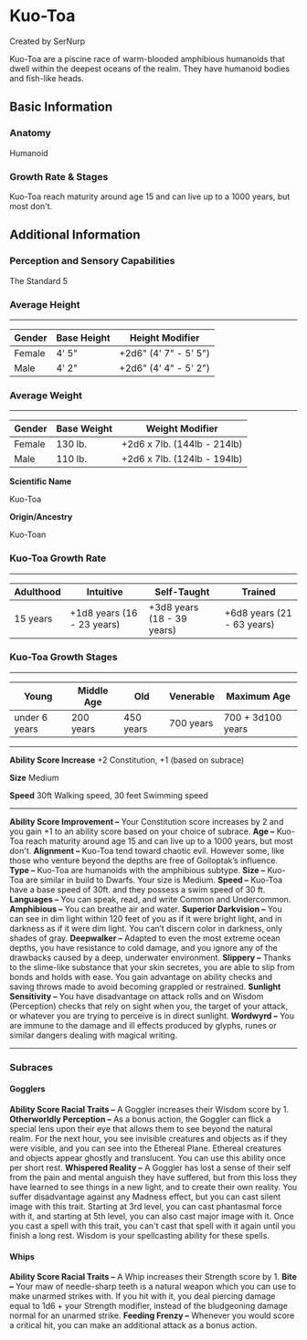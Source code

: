 Kuo-Toa
=======

Created by SerNurp

Kuo-Toa are a piscine race of warm-blooded amphibious humanoids that dwell within the deepest oceans of the realm. They have humanoid bodies and fish-like heads.

Basic Information
-----------------

### Anatomy

Humanoid

### Growth Rate & Stages

Kuo-Toa reach maturity around age 15 and can live up to a 1000 years, but most don't.

Additional Information
----------------------

### Perception and Sensory Capabilities

The Standard 5

### Average Height

* * *

| Gender | Base Height | Height Modifier |
| --- | --- | --- |
| Female | 4' 5" | +2d6" (4' 7" - 5' 5") |
| Male | 4' 2" | +2d6" (4' 4" - 5' 2") |

### Average Weight

* * *

| Gender | Base Weight | Weight Modifier |
| --- | --- | --- |
| Female | 130 lb. | +2d6 x 7lb. (144lb - 214lb) |
| Male | 110 lb. | +2d6 x 7lb. (124lb - 194lb) |

**Scientific Name**

Kuo-Toa

**Origin/Ancestry**

Kuo-Toan

### Kuo-Toa Growth Rate

* * *

| Adulthood | Intuitive | Self-Taught | Trained |
| --- | --- | --- | --- |
| 15 years | +1d8 years (16 - 23 years) | +3d8 years (18 - 39 years) | +6d8 years (21 - 63 years) |

### Kuo-Toa Growth Stages

* * *

| Young | Middle Age | Old | Venerable | Maximum Age |
| --- | --- | --- | --- | --- |
| under 6 years | 200 years | 450 years | 700 years | 700 + 3d100 years |

* * *

**Ability Score Increase** +2 Constitution, +1 (based on subrace)

**Size** Medium

**Speed** 30ft Walking speed, 30 feet Swimming speed

* * *

**Ability Score Improvement –** Your Constitution score increases by 2 and you gain +1 to an ability score based on your choice of subrace.  **Age –** Kuo-Toa reach maturity around age 15 and can live up to a 1000 years, but most don't.  **Alignment –** Kuo-Toa tend toward chaotic evil. However some, like those who venture beyond the depths are free of Golloptak’s influence.  **Type –** Kuo-Toa are humanoids with the amphibious subtype.  **Size –** Kuo-Toa are similar in build to Dwarfs. Your size is Medium.  **Speed –** Kuo-Toa have a base speed of 30ft. and they possess a swim speed of 30 ft.  **Languages –** You can speak, read, and write Common and Undercommon.  **Amphibious –** You can breathe air and water.  **Superior Darkvision –** You can see in dim light within 120 feet of you as if it were bright light, and in darkness as if it were dim light. You can’t discern color in darkness, only shades of gray.  **Deepwalker –** Adapted to even the most extreme ocean depths, you have resistance to cold damage, and you ignore any of the drawbacks caused by a deep, underwater environment.  **Slippery –** Thanks to the slime-like substance that your skin secretes, you are able to slip from bonds and holds with ease. You gain advantage on ability checks and saving throws made to avoid becoming grappled or restrained.  **Sunlight Sensitivity –** You have disadvantage on attack rolls and on Wisdom (Perception) checks that rely on sight when you, the target of your attack, or whatever you are trying to perceive is in direct sunlight.  **Wordwyrd –** You are immune to the damage and ill effects produced by glyphs, runes or similar dangers dealing with magical writing.

* * *

### Subraces

#### Gogglers

 **Ability Score Racial Traits –** A Goggler increases their Wisdom score by 1.  **Otherworldly Perception –** As a bonus action, the Goggler can flick a special lens upon their eye that allows them to see beyond the natural realm. For the next hour, you see invisible creatures and objects as if they were visible, and you can see into the Ethereal Plane. Ethereal creatures and objects appear ghostly and translucent. You can use this ability once per short rest.  **Whispered Reality –** A Goggler has lost a sense of their self from the pain and mental anguish they have suffered, but from this loss they have learned to see things in a new light, and to create their own reality. You suffer disadvantage against any Madness effect, but you can cast silent image with this trait. Starting at 3rd level, you can cast phantasmal force with it, and starting at 5th level, you can also cast major image with it. Once you cast a spell with this trait, you can't cast that spell with it again until you finish a long rest. Wisdom is your spellcasting ability for these spells. 

#### Whips

 **Ability Score Racial Traits –** A Whip increases their Strength score by 1.  **Bite –** Your maw of needle-sharp teeth is a natural weapon which you can use to make unarmed strikes with. If you hit with it, you deal piercing damage equal to 1d6 + your Strength modifier, instead of the bludgeoning damage normal for an unarmed strike.  **Feeding Frenzy –** Whenever you would score a critical hit, you can make an additional attack as a bonus action.
